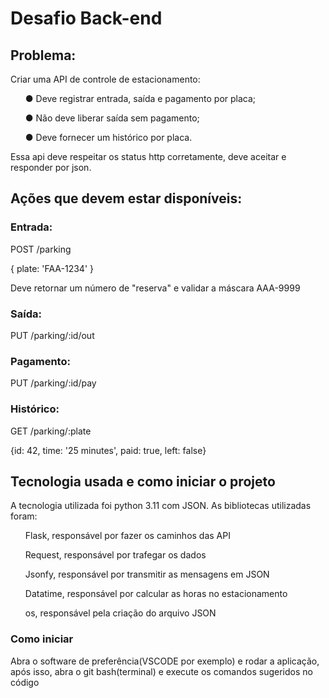 # Desafio Back-end

<h2>Problema:</h2>
<p>Criar uma API de controle de estacionamento:</p>
<ul> ● Deve registrar entrada, saída e pagamento por placa;</ul>
<ul> ● Não deve liberar saída sem pagamento;</ul>
<ul> ● Deve fornecer um histórico por placa.</ul>
<p> Essa api deve respeitar os status http corretamente, deve aceitar e responder por json.  </p>

<h2> Ações que devem estar disponíveis: </h2>
<h3> Entrada: </h3>
  <p>  POST /parking </p>
  <p>  { plate: 'FAA-1234' } </p>
  <p>  Deve retornar um número de "reserva" e validar a máscara AAA-9999  </p>

<h3>  Saída: </h3>
   <p>   PUT /parking/:id/out </p>

<h3> Pagamento: </h3>
<p>  PUT /parking/:id/pay </p>

<h3> Histórico: </h3>
   <p> GET /parking/:plate </p>
<p> {id: 42, time: '25 minutes', paid: true, left: false} </p>

<h2>Tecnologia usada e como iniciar o projeto</h2>
<p>A tecnologia utilizada foi python 3.11 com JSON. As bibliotecas utilizadas foram: </p>
<ul>Flask, responsável por fazer os caminhos das API</ul>
<ul>Request, responsável por trafegar os dados </ul>
<ul>Jsonfy, responsável por transmitir as mensagens em JSON</ul>
<ul>Datatime, responsável por calcular as horas no estacionamento</ul>
<ul>os, responsável pela criação do arquivo JSON</ul>
<h3>Como iniciar</h3>
<p>Abra o software de preferência(VSCODE por exemplo) e rodar a aplicação, após isso, abra o git bash(terminal) e execute os comandos sugeridos no código</p>
